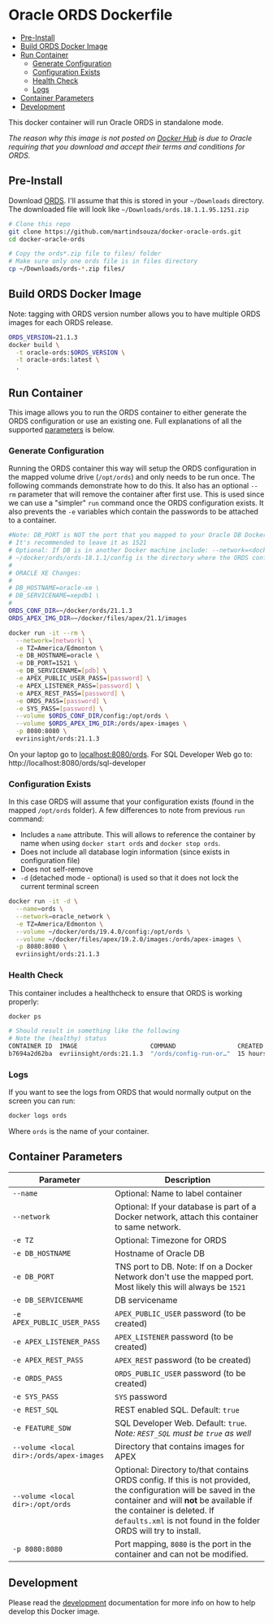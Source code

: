 # Oracle ORDS Dockerfile

- [Pre-Install](#pre-install)
- [Build ORDS Docker Image](#build-ords-docker-image)
- [Run Container](#run-container)
  - [Generate Configuration](#generate-configuration)
  - [Configuration Exists](#configuration-exists)
  - [Health Check](#health-check)
  - [Logs](#logs)
- [Container Parameters](#container-parameters)
- [Development](#development)

This docker container will run Oracle ORDS in standalone mode.

_The reason why this image is not posted on [Docker Hub](https://hub.docker.com) is due to Oracle requiring that you download and accept their terms and conditions for ORDS._


## Pre-Install

Download [ORDS](http://www.oracle.com/technetwork/developer-tools/rest-data-services/downloads/index.html). I'll assume that this is stored in your `~/Downloads` directory. The downloaded file will look like `~/Downloads/ords.18.1.1.95.1251.zip`

```bash
# Clone this repo
git clone https://github.com/martindsouza/docker-oracle-ords.git
cd docker-oracle-ords

# Copy the ords*.zip file to files/ folder
# Make sure only one ords file is in files directory
cp ~/Downloads/ords-*.zip files/

```


## Build ORDS Docker Image

Note: tagging with ORDS version number allows you to have multiple ORDS images for each ORDS release.

```bash
ORDS_VERSION=21.1.3
docker build \
  -t oracle-ords:$ORDS_VERSION \
  -t oracle-ords:latest \
  .
```

## Run Container

This image allows you to run the ORDS container to either generate the ORDS configuration or use an existing one. Full explanations of all the supported [parameters](#parameters) is below.

### Generate Configuration

Running the ORDS container this way will setup the ORDS configuration in the mapped volume drive (`/opt/ords`) and only needs to be run once. The following commands demonstrate how to do this. It also has an optional `--rm` parameter that will remove the container after first use. This is used since we can use a "simpler" `run` command once the ORDS configuration exists. It also prevents the `-e` variables which contain the passwords to be attached to a container. 

```bash
#Note: DB_PORT is NOT the port that you mapped to your Oracle DB Docker image. It's the port that the database natively has open.
# It's recommended to leave it as 1521
# Optional: If DB is in another Docker machine include: --network=<docker_network_name> \
# ~/docker/ords/ords-18.1.1/config is the directory where the ORDS configuration will be saved. If it doesn't exist Docker will create it.
# 
# ORACLE XE Changes:
#
# DB_HOSTNAME=oracle-xe \
# DB_SERVICENAME=xepdb1 \
#
ORDS_CONF_DIR=~/docker/ords/21.1.3
ORDS_APEX_IMG_DIR=~/docker/files/apex/21.1/images

docker run -it --rm \
  --network=[network] \
  -e TZ=America/Edmonton \
  -e DB_HOSTNAME=oracle \
  -e DB_PORT=1521 \
  -e DB_SERVICENAME=[pdb] \
  -e APEX_PUBLIC_USER_PASS=[password] \
  -e APEX_LISTENER_PASS=[password] \
  -e APEX_REST_PASS=[password] \
  -e ORDS_PASS=[password] \
  -e SYS_PASS=[password] \
  --volume $ORDS_CONF_DIR/config:/opt/ords \
  --volume $ORDS_APEX_IMG_DIR:/ords/apex-images \
  -p 8080:8080 \
  evriinsight/ords:21.1.3
```

On your laptop go to [localhost:8080/ords](http://localhost:8080/ords). For SQL Developer Web go to: http://localhost:8080/ords/sql-developer

### Configuration Exists

In this case ORDS will assume that your configuration exists (found in the mapped `/opt/ords` folder). A few differences to note from previous `run` command:

- Includes a `name` attribute. This will allows to reference the container by name when using `docker start ords` and `docker stop ords`.
- Does not include all database login information (since exists in configuration file)
- Does not self-remove
- `-d` (detached mode - optional) is used so that it does not lock the current terminal screen

```bash
docker run -it -d \
  --name=ords \
  --network=oracle_network \
  -e TZ=America/Edmonton \
  --volume ~/docker/ords/19.4.0/config:/opt/ords \
  --volume ~/docker/files/apex/19.2.0/images:/ords/apex-images \
  -p 8080:8080 \
  evriinsight/ords:21.1.3
```

### Health Check

This container includes a healthcheck to ensure that ORDS is working properly:

```bash
docker ps

# Should result in something like the following
# Note the (healthy) status
CONTAINER ID  IMAGE                    COMMAND                 CREATED        STATUS                  PORTS                    NAMES
b7694a2d62ba  evriinsight/ords:21.1.3  "/ords/config-run-or…"  15 hours ago   Up 15 hours (healthy)   0.0.0.0:8080->8080/tcp   ords
```

### Logs

If you want to see the logs from ORDS that would normally output on the screen you can run:

```bash
docker logs ords
```

Where `ords` is the name of your container.


## Container Parameters
Parameter | Description
--- | ---
`--name` | Optional: Name to label container
`--network` | Optional: If your database is part of a Docker network, attach this container to same network.
`-e TZ` | Optional: Timezone for ORDS
`-e DB_HOSTNAME` | Hostname of Oracle DB
`-e DB_PORT` | TNS port to DB. Note: If on a Docker Network don't use the mapped port. Most likely this will always be `1521`
`-e DB_SERVICENAME` | DB servicename
`-e APEX_PUBLIC_USER_PASS` | `APEX_PUBLIC_USER` password (to be created)
`-e APEX_LISTENER_PASS` | `APEX_LISTENER` password (to be created)
`-e APEX_REST_PASS` | `APEX_REST` password (to be created)
`-e ORDS_PASS` | `ORDS_PUBLIC_USER` password (to be created)
`-e SYS_PASS` | `SYS` password
`-e REST_SQL` | REST enabled SQL. Default: `true`
`-e FEATURE_SDW` | SQL Developer Web. Default: `true`. *Note: `REST_SQL` must be `true` as well*
`--volume <local dir>:/ords/apex-images` | Directory that contains images for APEX
`--volume <local dir>:/opt/ords`  | Optional: Directory to/that contains ORDS config. If this is not provided, the configuration will be saved in the container and will **not** be available if the container is deleted. If `defaults.xml` is not found in the folder ORDS will try to install.
`-p 8080:8080`  |  Port mapping, `8080` is the port in the container and can not be modified.


## Development

Please read the [development](docs/development.md) documentation for more info on how to help develop this Docker image.